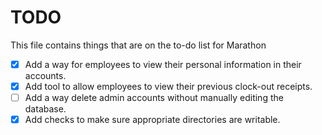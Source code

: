 # TODO
This file contains things that are on the to-do list for Marathon

- [x] Add a way for employees to view their personal information in their accounts.
- [x] Add tool to allow employees to view their previous clock-out receipts.
- [ ] Add a way delete admin accounts without manually editing the database.
- [X] Add checks to make sure appropriate directories are writable.
